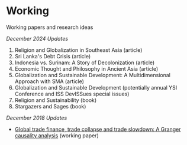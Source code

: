 # Working
Working papers and research ideas
  
*December 2024 Updates*  
1. Religion and Globalization in Southeast Asia (article)
2. Sri Lanka's Debt Crisis (article)
3. Indonesia vs. Surinam: A Story of Decolonization (article)
4. Economic Thought and Philosophy in Ancient Asia (article)
5. Globalization and Sustainable Development: A Multidimensional Approach with SMA (article)
6. Globalization and Sustainable Development (potentially annual YSI Conference and ISS DevISSues special issues)
7. Religion and Sustainability (book)
8. Stargazers and Sages (book)
  
*December 2018 Updates*
- [Global trade finance, trade collapse and trade slowdown: A Granger causality analysis](https://papers.ssrn.com/sol3/papers.cfm?abstract_id=3135988) (working paper)
